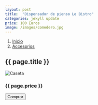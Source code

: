 ```yaml
---
layout: post
title:  "Dispensador de pienso Le Bistro"
categories: jekyll update
price: 100 Euros
image: /images/comedero.jpg
---
```


<ol class="breadcrumb">
<li><a href="/">Inicio</a></li>
<li><a href="#">Accesorios</a></li>
</ol>
<h2>{{ page.title }}</h2>
<img src="{{ page.image }}" alt="Caseta">
<h3>{{ page.price }}</h3>
<button type="button" class="btn btn-default btn-lg">Comprar</button>
	

